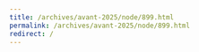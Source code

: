 ```yaml
---
title: /archives/avant-2025/node/899.html
permalink: /archives/avant-2025/node/899.html
redirect: /
---
```

